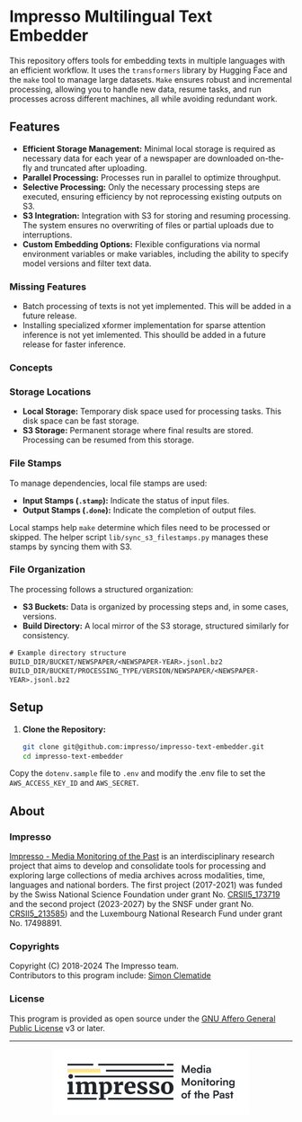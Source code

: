 # Impresso Multilingual Text Embedder

This repository offers tools for embedding texts in multiple languages with an efficient workflow. It uses the `transformers` library by Hugging Face and the `make` tool to manage large datasets. `Make` ensures robust and incremental processing, allowing you to handle new data, resume tasks, and run processes across different machines, all while avoiding redundant work.

## Features

- **Efficient Storage Management:** Minimal local storage is required as necessary data for each year of a newspaper are downloaded on-the-fly and truncated after uploading.
- **Parallel Processing:** Processes run in parallel to optimize throughput.
- **Selective Processing:** Only the necessary processing steps are executed, ensuring efficiency by not reprocessing existing outputs on S3.
- **S3 Integration:** Integration with S3 for storing and resuming processing. The system ensures no overwriting of files or partial uploads due to interruptions.
- **Custom Embedding Options:** Flexible configurations via normal environment variables or make variables, including the ability to specify model versions and filter text data.

### Missing Features

- Batch processing of texts is not yet implemented. This will be added in a future
  release.
- Installing specialized xformer implementation for sparse attention inference is not yet
  imlemented. This shoulld be added in a future release for faster inference.

### Concepts

### Storage Locations

- **Local Storage:** Temporary disk space used for processing tasks. This disk space can
  be fast storage.
- **S3 Storage:** Permanent storage where final results are stored. Processing can be resumed from this storage.

### File Stamps

To manage dependencies, local file stamps are used:

- **Input Stamps (`.stamp`):** Indicate the status of input files.
- **Output Stamps (`.done`):** Indicate the completion of output files.

Local stamps help `make` determine which files need to be processed or skipped. The helper script `lib/sync_s3_filestamps.py` manages these stamps by syncing them with S3.

### File Organization

The processing follows a structured organization:

- **S3 Buckets:** Data is organized by processing steps and, in some cases, versions.
- **Build Directory:** A local mirror of the S3 storage, structured similarly for consistency.

```plaintext
# Example directory structure
BUILD_DIR/BUCKET/NEWSPAPER/<NEWSPAPER-YEAR>.jsonl.bz2
BUILD_DIR/BUCKET/PROCESSING_TYPE/VERSION/NEWSPAPER/<NEWSPAPER-YEAR>.jsonl.bz2
```

## Setup

1. **Clone the Repository:**

   ```bash
   git clone git@github.com:impresso/impresso-text-embedder.git
   cd impresso-text-embedder
   ```

Copy the `dotenv.sample` file to `.env` and modify the .env file to set the `AWS_ACCESS_KEY_ID` and `AWS_SECRET`.

## About

### Impresso

[Impresso - Media Monitoring of the Past](https://impresso-project.ch) is an
interdisciplinary research project that aims to develop and consolidate tools for
processing and exploring large collections of media archives across modalities, time,
languages and national borders. The first project (2017-2021) was funded by the Swiss
National Science Foundation under grant
No. [CRSII5_173719](http://p3.snf.ch/project-173719) and the second project (2023-2027)
by the SNSF under grant No. [CRSII5_213585](https://data.snf.ch/grants/grant/213585))
and the Luxembourg National Research Fund under grant No. 17498891.

### Copyrights

Copyright (C) 2018-2024 The Impresso team.  
Contributors to this program include: [Simon Clematide](https://github.com/simon-clematide)

### License

This program is provided as open source under
the [GNU Affero General Public License](https://github.com/impresso/impresso-pyindexation/blob/master/LICENSE)
v3 or later.

---

<p align="center">
  <img src="https://github.com/impresso/impresso.github.io/blob/master/assets/images/3x1--Yellow-Impresso-Black-on-White--transparent.png?raw=true" width="350" alt="Impresso Project Logo"/>
</p>
